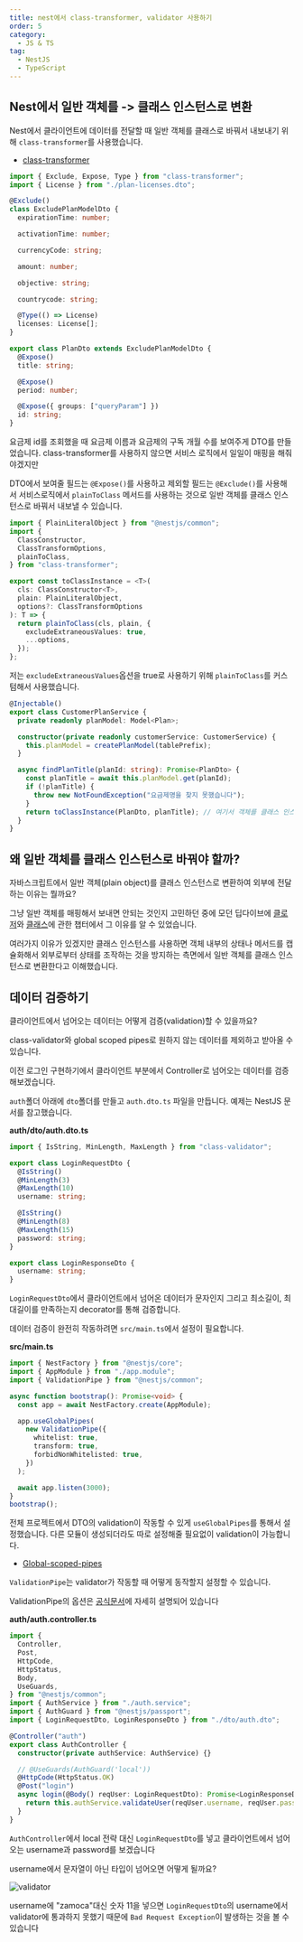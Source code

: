 ```yaml
---
title: nest에서 class-transformer, validator 사용하기
order: 5
category:
  - JS & TS
tag:
  - NestJS
  - TypeScript
---
```


## Nest에서 일반 객체를 -> 클래스 인스턴스로 변환

Nest에서 클라이언트에 데이터를 전달할 때 일반 객체를 클래스로 바꿔서 내보내기 위해
`class-transformer`를 사용했습니다.

- [class-transformer](https://github.com/typestack/class-transformer)

```ts
import { Exclude, Expose, Type } from "class-transformer";
import { License } from "./plan-licenses.dto";

@Exclude()
class ExcludePlanModelDto {
  expirationTime: number;

  activationTime: number;

  currencyCode: string;

  amount: number;

  objective: string;

  countrycode: string;

  @Type(() => License)
  licenses: License[];
}

export class PlanDto extends ExcludePlanModelDto {
  @Expose()
  title: string;

  @Expose()
  period: number;

  @Expose({ groups: ["queryParam"] })
  id: string;
}
```

요금제 id를 조회했을 때 요금제 이름과 요금제의 구독 개월 수를 보여주게 DTO를 만들었습니다.
class-transformer를 사용하지 않으면 서비스 로직에서 일일이 매핑을 해줘야겠지만

DTO에서 보여줄 필드는 `@Expose()`를 사용하고 제외할 필드는 `@Exclude()`를 사용해서
서비스로직에서 `plainToClass` 메서드를 사용하는 것으로 일반 객체를 클래스 인스턴스로 바꿔서 내보낼 수 있습니다.

```ts
import { PlainLiteralObject } from "@nestjs/common";
import {
  ClassConstructor,
  ClassTransformOptions,
  plainToClass,
} from "class-transformer";

export const toClassInstance = <T>(
  cls: ClassConstructor<T>,
  plain: PlainLiteralObject,
  options?: ClassTransformOptions
): T => {
  return plainToClass(cls, plain, {
    excludeExtraneousValues: true,
    ...options,
  });
};
```

저는 `excludeExtraneousValues`옵션을 true로 사용하기 위해 `plainToClass`를 커스텀해서 사용했습니다.

```ts
@Injectable()
export class CustomerPlanService {
  private readonly planModel: Model<Plan>;

  constructor(private readonly customerService: CustomerService) {
    this.planModel = createPlanModel(tablePrefix);
  }

  async findPlanTitle(planId: string): Promise<PlanDto> {
    const planTitle = await this.planModel.get(planId);
    if (!planTitle) {
      throw new NotFoundException("요금제명을 찾지 못했습니다");
    }
    return toClassInstance(PlanDto, planTitle); // 여기서 객체를 클래스 인스턴스로 변환
  }
}
```

## 왜 일반 객체를 클래스 인스턴스로 바꿔야 할까?

자바스크립트에서 일반 객체(plain object)를 클래스 인스턴스로 변환하여 외부에 전달하는 이유는 뭘까요?

그냥 일반 객체를 매핑해서 보내면 안되는 것인지 고민하던 중에 모던 딥다이브에 [클로저](../deepdive/deepdive24.md)와
[클래스](../deepdive/deepdive25.md)에 관한 챕터에서 그 이유를 알 수 있었습니다.

여러가지 이유가 있겠지만 클래스 인스턴스를 사용하면 객체 내부의 상태나 메서드를 캡슐화해서
외부로부터 상태를 조작하는 것을 방지하는 측면에서 일반 객체를 클래스 인스턴스로 변환한다고 이해했습니다.

## 데이터 검증하기

클라이언트에서 넘어오는 데이터는 어떻게 검증(validation)할 수 있을까요?

class-validator와 global scoped pipes로 원하지 않는 데이터를 제외하고 받아올 수 있습니다.

이전 로그인 구현하기에서 클라이언트 부분에서 Controller로 넘어오는 데이터를 검증해보겠습니다.

`auth`폴더 아래에 `dto`폴더를 만들고 `auth.dto.ts` 파일을 만듭니다.
예제는 NestJS 문서를 참고했습니다.

**auth/dto/auth.dto.ts**

```typescript
import { IsString, MinLength, MaxLength } from "class-validator";

export class LoginRequestDto {
  @IsString()
  @MinLength(3)
  @MaxLength(10)
  username: string;

  @IsString()
  @MinLength(8)
  @MaxLength(15)
  password: string;
}

export class LoginResponseDto {
  username: string;
}
```

`LoginRequestDto`에서 클라이언트에서 넘어온 데이터가 문자인지 그리고 최소길이, 최대길이를 만족하는지 decorator를 통해 검증합니다.

데이터 검증이 완전히 작동하려면 `src/main.ts`에서 설정이 필요합니다.

**src/main.ts**

```typescript
import { NestFactory } from "@nestjs/core";
import { AppModule } from "./app.module";
import { ValidationPipe } from "@nestjs/common";

async function bootstrap(): Promise<void> {
  const app = await NestFactory.create(AppModule);

  app.useGlobalPipes(
    new ValidationPipe({
      whitelist: true,
      transform: true,
      forbidNonWhitelisted: true,
    })
  );

  await app.listen(3000);
}
bootstrap();
```

전체 프로젝트에서 DTO의 validation이 작동할 수 있게 `useGlobalPipes`를 통해서 설정했습니다.
다른 모듈이 생성되더라도 따로 설정해줄 필요없이 validation이 가능합니다.

- [Global-scoped-pipes](https://docs.nestjs.com/pipes#global-scoped-pipes)

`ValidationPipe`는 validator가 작동할 때 어떻게 동작할지 설정할 수 있습니다.

ValidationPipe의 옵션은 [공식문서][document]에 자세히 설명되어 있습니다

**auth/auth.controller.ts**

```typescript
import {
  Controller,
  Post,
  HttpCode,
  HttpStatus,
  Body,
  UseGuards,
} from "@nestjs/common";
import { AuthService } from "./auth.service";
import { AuthGuard } from "@nestjs/passport";
import { LoginRequestDto, LoginResponseDto } from "./dto/auth.dto";

@Controller("auth")
export class AuthController {
  constructor(private authService: AuthService) {}

  // @UseGuards(AuthGuard('local'))
  @HttpCode(HttpStatus.OK)
  @Post("login")
  async login(@Body() reqUser: LoginRequestDto): Promise<LoginResponseDto> {
    return this.authService.validateUser(reqUser.username, reqUser.password);
  }
}
```

`AuthController`에서 local 전략 대신 `LoginRequestDto`를 넣고
클라이언트에서 넘어오는 username과 password를 보겠습니다

username에서 문자열이 아닌 타입이 넘어오면 어떻게 될까요?

![validator](https://github.com/Zamoca42/blog/assets/96982072/fae68fb2-b407-4fc9-9925-f3550455488c)

username에 "zamoca"대신 숫자 11을 넣으면 `LoginRequestDto`의 username에서 validator에
통과하지 못했기 때문에 `Bad Request Exception`이 발생하는 것을 볼 수 있습니다

[document]: https://docs.nestjs.com/techniques/validation#using-the-built-in-validationpipe
